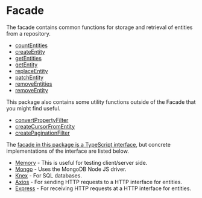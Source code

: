 # Facade

The facade contains common functions for storage and retrieval of entities from a repository.

- [countEntities](./functions.md#countentities)
- [createEntity](./functions.md#createentity)
- [getEntities](./functions.md#getentities)
- [getEntity](./functions.md#getentity)
- [replaceEntity](./functions.md#replaceentity)
- [patchEntity](./functions.md#patchentity)
- [removeEntities](./functions.md#removeentities)
- [removeEntity](./functions.md#removeentity)

This package also contains some utility functions outside of the Facade that you might find useful.

- [convertPropertyFilter](./utils.md#convertPropertyFilter)
- [createCursorFromEntity](./utils.md#createCursorFromEntity)
- [createPaginationFilter](./utils.md#createPaginationFilter)

The [facade in this package is a TypeScript interface](../src/Facade.ts), but concrete implementations of the interface are listed below.

- [Memory](https://github.com/js-entity-repos/memory) - This is useful for testing client/server side.
- [Mongo](https://github.com/js-entity-repos/mongo) - Uses the MongoDB Node JS driver.
- [Knex](https://github.com/js-entity-repos/knex) - For SQL databases.
- [Axios](https://github.com/js-entity-repos/axios) - For sending HTTP requests to a HTTP interface for entities.
- [Express](https://github.com/js-entity-repos/express) - For receiving HTTP requests at a HTTP interface for entities.
